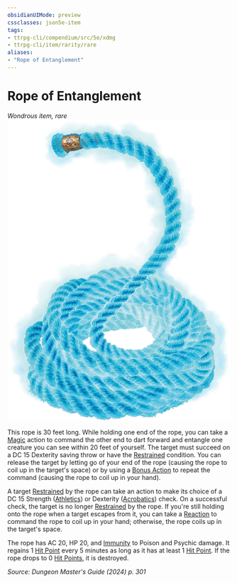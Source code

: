 ```yaml
---
obsidianUIMode: preview
cssclasses: json5e-item
tags:
- ttrpg-cli/compendium/src/5e/xdmg
- ttrpg-cli/item/rarity/rare
aliases: 
- "Rope of Entanglement"
---
```

# Rope of Entanglement
*Wondrous item, rare*  
![](3-Mechanics/CLI/items/img/rope-of-entanglement.webp#right)


This rope is 30 feet long. While holding one end of the rope, you can take a [Magic](3-Mechanics/CLI/rules/actions.md#Magic) action to command the other end to dart forward and entangle one creature you can see within 20 feet of yourself. The target must succeed on a DC 15 Dexterity saving throw or have the [Restrained](3-Mechanics/CLI/rules/conditions.md#Restrained) condition. You can release the target by letting go of your end of the rope (causing the rope to coil up in the target's space) or by using a [Bonus Action](3-Mechanics/CLI/rules/variant-rules/bonus-action-xphb.md) to repeat the command (causing the rope to coil up in your hand).

A target [Restrained](3-Mechanics/CLI/rules/conditions.md#Restrained) by the rope can take an action to make its choice of a DC 15 Strength ([Athletics](3-Mechanics/CLI/rules/skills.md#Athletics)) or Dexterity ([Acrobatics](3-Mechanics/CLI/rules/skills.md#Acrobatics)) check. On a successful check, the target is no longer [Restrained](3-Mechanics/CLI/rules/conditions.md#Restrained) by the rope. If you're still holding onto the rope when a target escapes from it, you can take a [Reaction](3-Mechanics/CLI/rules/variant-rules/reaction-xphb.md) to command the rope to coil up in your hand; otherwise, the rope coils up in the target's space.

The rope has AC 20, HP 20, and [Immunity](3-Mechanics/CLI/rules/variant-rules/immunity-xphb.md) to Poison and Psychic damage. It regains 1 [Hit Point](3-Mechanics/CLI/rules/variant-rules/hit-points-xphb.md) every 5 minutes as long as it has at least 1 [Hit Point](3-Mechanics/CLI/rules/variant-rules/hit-points-xphb.md). If the rope drops to 0 [Hit Points](3-Mechanics/CLI/rules/variant-rules/hit-points-xphb.md), it is destroyed.

*Source: Dungeon Master's Guide (2024) p. 301*